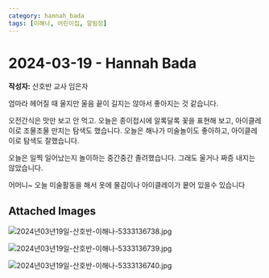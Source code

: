 ```yaml
---
category: hannah_bada
tags: [이해나, 어린이집, 알림장]
---
```


# 2024-03-19 - Hannah Bada

**작성자:** 산호반 교사 임은자  

엄마라 헤어질 때 울지만 울음 끝이 길지는 않아서 좋아지는 것 같습니다.

오전간식은 맛만 보고 안 먹고. 오늘은  종이접시에 알록달록 꽃을 표현해 보고, 아이클레이로 조물조물 만지는 탐색도 했습니다. 오늘은 해나가 미술놀이도 좋아하고, 아이클레이로 탐색도 잘했습니다.

오늘은 일찍 일어났는지 놀이하는 중간중간 졸려했습니다. 그래도 울거나 짜증 내지는 않았습니다.

어머니~ 오늘 미술활동을 해서 옷에 물감이나 아이클레이가 뭍어 있을수 있습니다

## Attached Images
![2024년03년19일-산호반-이해나-5333136738.jpg](d:\Users\hannah\Downloads\kids\photo\2024년03년19일-산호반-이해나-5333136738.jpg)

![2024년03년19일-산호반-이해나-5333136739.jpg](d:\Users\hannah\Downloads\kids\photo\2024년03년19일-산호반-이해나-5333136739.jpg)

![2024년03년19일-산호반-이해나-5333136740.jpg](d:\Users\hannah\Downloads\kids\photo\2024년03년19일-산호반-이해나-5333136740.jpg)

